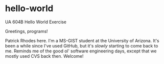# hello-world
UA 604B Hello World Exercise

Greetings, programs!

Patrick Rhodes here. I'm a MS-GIST student at the University of Arizona. It's been a while since I've used GitHub, but it's *slowly* starting to come back to me. Reminds me of the good ol' software engineering days, except that we mostly used CVS back then. Welcome!

